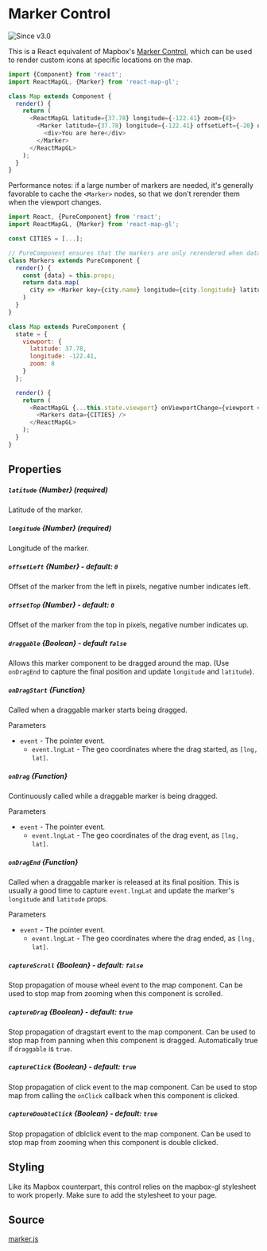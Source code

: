 # Marker Control

![Since v3.0](https://img.shields.io/badge/since-v3.0-green)

This is a React equivalent of Mapbox's
[Marker Control](https://www.mapbox.com/mapbox-gl-js/api/#marker), which can
be used to render custom icons at specific locations on the map.

```js
import {Component} from 'react';
import ReactMapGL, {Marker} from 'react-map-gl';

class Map extends Component {
  render() {
    return (
      <ReactMapGL latitude={37.78} longitude={-122.41} zoom={8}>
        <Marker latitude={37.78} longitude={-122.41} offsetLeft={-20} offsetTop={-10}>
          <div>You are here</div>
        </Marker>
      </ReactMapGL>
    );
  }
}
```

Performance notes: if a large number of markers are needed, it's generally favorable to cache the `<Marker>` nodes, so that we don't rerender them when the viewport changes.

```js
import React, {PureComponent} from 'react';
import ReactMapGL, {Marker} from 'react-map-gl';

const CITIES = [...];

// PureComponent ensures that the markers are only rerendered when data changes
class Markers extends PureComponent {
  render() {
    const {data} = this.props;
    return data.map(
      city => <Marker key={city.name} longitude={city.longitude} latitude={city.latitude} ><img src="pin.png" /></Marker>
    )
  }
}

class Map extends PureComponent {
  state = {
    viewport: {
      latitude: 37.78,
      longitude: -122.41,
      zoom: 8
    }
  };

  render() {
    return (
      <ReactMapGL {...this.state.viewport} onViewportChange={viewport => this.setState({viewport})}>
        <Markers data={CITIES} />
      </ReactMapGL>
    );
  }
}
```


## Properties

##### `latitude` {Number} (required)
Latitude of the marker.

##### `longitude` {Number} (required)
Longitude of the marker.

##### `offsetLeft` {Number} - default: `0`
Offset of the marker from the left in pixels, negative number indicates left.

##### `offsetTop` {Number} - default: `0`
Offset of the marker from the top in pixels, negative number indicates up.

##### `draggable` {Boolean} - default `false`
Allows this marker component to be dragged around the map. (Use `onDragEnd` to capture the final position and update `longitude` and `latitude`).

##### `onDragStart` {Function}
Called when a draggable marker starts being dragged.

Parameters
- `event` - The pointer event.
  + `event.lngLat` - The geo coordinates where the drag started, as `[lng, lat]`.

##### `onDrag` {Function}
Continuously called while a draggable marker is being dragged.

Parameters
- `event` - The pointer event.
  + `event.lngLat` - The geo coordinates of the drag event, as `[lng, lat]`.

##### `onDragEnd` {Function}
Called when a draggable marker is released at its final position. This is usually a good time to capture `event.lngLat` and update the marker's `longitude` and `latitude` props.

Parameters
- `event` - The pointer event.
  + `event.lngLat` - The geo coordinates where the drag ended, as `[lng, lat]`.

##### `captureScroll` {Boolean} - default: `false`
Stop propagation of mouse wheel event to the map component. Can be used to stop map from zooming when this component is scrolled.

##### `captureDrag` {Boolean} - default: `true`
Stop propagation of dragstart event to the map component. Can be used to stop map from panning when this component is dragged. Automatically true if `draggable` is `true`.

##### `captureClick` {Boolean} - default: `true`
Stop propagation of click event to the map component. Can be used to stop map from calling the `onClick` callback when this component is clicked.

##### `captureDoubleClick` {Boolean} - default: `true`
Stop propagation of dblclick event to the map component. Can be used to stop map from zooming when this component is double clicked.

## Styling

Like its Mapbox counterpart, this control relies on the mapbox-gl stylesheet to work properly. Make sure to add the stylesheet to your page.

## Source
[marker.js](https://github.com/uber/react-map-gl/tree/5.0-release/src/components/marker.js)

